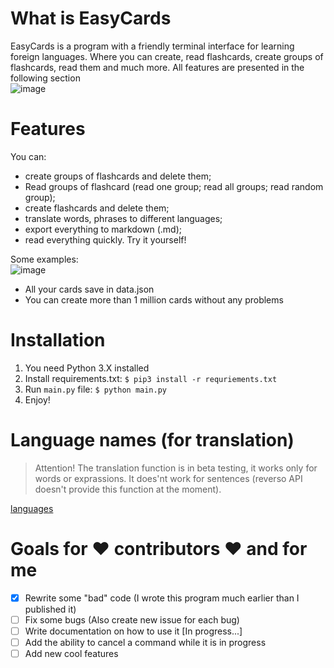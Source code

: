 # What is EasyCards
EasyCards is a program with a friendly terminal interface for learning foreign languages. Where you can create, read flashcards, create groups of flashcards, read them and much more. All features are presented in the following section <br>
![image](https://github.com/MikeMitusov/EasyCards/assets/154631181/2d8a5bd5-222a-4c0b-a738-0719c510edf2)

# Features
You can:
- create groups of flashcards and delete them;
- Read groups of flashcard (read one group; read all groups; read random group);
- create flashcards and delete them;
- translate words, phrases to different languages;
- export everything to markdown (.md);
- read everything quickly.
Try it yourself!

Some examples: <br>
![image](https://github.com/MikeMitusov/EasyCards/assets/154631181/20670681-48a6-47c1-aae7-7e6c19774f90)
- All your cards save in data.json
- You can create more than 1 million cards without any problems


# Installation
1. You need Python 3.X installed
2. Install requirements.txt:
`$ pip3 install -r requriements.txt`
3. Run `main.py` file:
`$ python main.py`
3. Enjoy!

   
# Language names (for translation)
> Attention! The translation function is in beta testing, it works only for words or exprassions. It does'nt work for sentences (reverso API doesn't provide this function at the moment).

[languages](https://github.com/MikeMitusov/EasyCards/blob/main/languages.txt)

# Goals for ❤️ **contributors** ❤️ and for me
- [x] Rewrite some "bad" code (I wrote this program much earlier than I published it)
- [ ] Fix some bugs (Also сreate new issue for each bug)
- [ ] Write documentation on how to use it [In progress...]
- [ ] Add the ability to cancel a command while it is in progress
- [ ] Add new cool features
